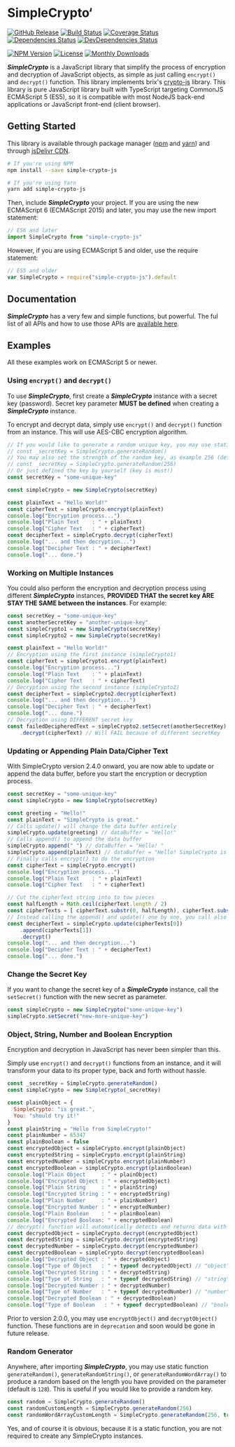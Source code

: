 # SimpleCrypto‘

[![GitHub Release](https://img.shields.io/github/release/danang-id/simple-crypto-js.svg)](https://github.com/danang-id/simple-crypto-js/releases)
[![Build Status](https://travis-ci.org/danang-id/simple-crypto-js.svg?branch=master)](https://travis-ci.org/danang-id/simple-crypto-js) 
[![Coverage Status](https://coveralls.io/repos/github/danang-id/simple-crypto-js/badge.svg?branch=master)](https://coveralls.io/github/danang-id/simple-crypto-js?branch=master)
[![Dependencies Status](https://img.shields.io/david/danang-id/simple-crypto-js.svg)](https://www.npmjs.com/package/simple-crypto-js?activeTab=dependencies)
[![DevDependencies Status](https://img.shields.io/david/dev/danang-id/simple-crypto-js.svg)](https://www.npmjs.com/package/simple-crypto-js?activeTab=dependencies)

[![NPM Version](https://img.shields.io/npm/v/simple-crypto-js.svg)](https://www.npmjs.com/package/simple-crypto-js?activeTab=versions)
[![License](https://img.shields.io/npm/l/simple-crypto-js.svg)](#license)
[![Monthly Downloads](https://img.shields.io/npm/dm/simple-crypto-js.svg)](https://www.npmjs.com/package/simple-crypto-js)

**_SimpleCrypto_** is a JavaScript library that simplify the process of encryption and decryption of JavaScript objects, as simple as just calling `encrypt()` and `decrypt()` function. This library implements brix's [crypto-js](https://github.com/brix/crypto-js) library. This library is pure JavaScript library built with TypeScript targeting CommonJS ECMAScript 5 (ES5), so it is compatible with most NodeJS back-end applications or JavaScript front-end (client browser).

## Getting Started

This library is available through package manager ([npm](https://www.npmjs.org/) and [yarn](https://www.yarnpkg.com/)) and through [jsDelivr CDN](https://cdn.jsdelivr.net/npm/simple-crypto-js@latest/dist/SimpleCrypto.min.js).

```bash
# If you're using NPM
npm install --save simple-crypto-js

# If you're using Yarn
yarn add simple-crypto-js
```

Then, include **_SimpleCrypto_** your project. If you are using the new ECMAScript 6 (ECMAScript 2015) and later, you may use the new import statement:

```javascript
// ES6 and later
import SimpleCrypto from "simple-crypto-js"
```

However, if you are using ECMAScript 5 and older, use the require statement:

```javascript
// ES5 and older
var SimpleCrypto = require("simple-crypto-js").default
```

## Documentation

**_SimpleCrypto_** has a very few and simple functions, but powerful. The ful list of all APIs and how to use those APIs are [available here](https://simplecrypto.js.org/docs/SimpleCrypto.html).

## Examples

All these examples work on ECMAScript 5 or newer.

### Using `encrypt()` and `decrypt()`

To use **_SimpleCrypto_**, first create a **_SimpleCrypto_** instance with a secret key (password). Secret key parameter **MUST be defined** when creating a **_SimpleCrypto_** instance.

To encrypt and decrypt data, simply use `encrypt()` and `decrypt()` function from an instance. This will use AES-CBC encryption algorithm.

```javascript
// If you would like to generate a random unique key, you may use static function generateRandom() like so
// const _secretKey = SimpleCrypto.generateRandom()
// You may also set the strength of the random key, as example 256 (default is 128)
// const _secretKey = SimpleCrypto.generateRandom(256)
// Or just defined the key by yourself (key is must!)
const secretKey = "some-unique-key"

const simpleCrypto = new SimpleCrypto(secretKey)

const plainText = "Hello World!"
const cipherText = simpleCrypto.encrypt(plainText)
console.log("Encryption process...")
console.log("Plain Text    : " + plainText)
console.log("Cipher Text   : " + cipherText)
const decipherText = simpleCrypto.decrypt(cipherText)
console.log("... and then decryption...")
console.log("Decipher Text : " + decipherText)
console.log("... done.")
```

### Working on Multiple Instances

You could also perform the encryption and decryption process using different **_SimpleCrypto_** instances, **PROVIDED THAT the secret key ARE STAY THE SAME between the instances**. For example:

```javascript
const secretKey = "some-unique-key"
const anotherSecretKey = "another-unique-key"
const simpleCrypto1 = new SimpleCrypto(secretKey)
const simpleCrypto2 = new SimpleCrypto(secretKey)

const plainText = "Hello World!"
// Encryption using the first instance (simpleCrypto1)
const cipherText = simpleCrypto1.encrypt(plainText)
console.log("Encryption process...")
console.log("Plain Text    : " + plainText)
console.log("Cipher Text   : " + cipherText)
// Decryption using the second instance (simpleCrypto2)
const decipherText = simpleCrypto2.decrypt(cipherText)
console.log("... and then decryption...")
console.log("Decipher Text : " + decipherText)
console.log("... done.")
// Decryption using DIFFERENT secret key
const failedDecipheredText = simpleCrypto2.setSecret(anotherSecretKey)
    .decrypt(cipherText) // Will FAIL because of different secretKey
```

### Updating or Appending Plain Data/Cipher Text

With SimpleCrypto version 2.4.0 onward, you are now able to update or append the data buffer, before you start the encryption or decryption process.

```javascript
const secretKey = "some-unique-key"
const simpleCrypto = new SimpleCrypto(secretKey)

const greeting = "Hello!"
const plainText = "SimpleCrypto is great."
// Calls update() will change the data buffer entirely
simpleCrypto.update(greeting) // dataBuffer = "Hello!"
// Calls append() to append the data buffer 
simpleCrypto.append(" ") // dataBuffer = "Hello! "
simpleCrypto.append(plainText) // dataBuffer = "Hello! SimpleCrypto is great."
// Finally calls encrypt() to do the encryption
const cipherText = simpleCrypto.encrypt()
console.log("Encryption process...")
console.log("Plain Text    : " + plainText)
console.log("Cipher Text   : " + cipherText)

// Cut the cipherText string into to tow pieces
const halfLength = Math.ceil(cipherText.length / 2)
const cipherTexts = [ cipherText.substr(0, halfLength), cipherText.substr(halfLength) ]
// Instead calling the append() and update() one by one, you call also linking call it.
const decipherText = simpleCrypto.update(cipherTexts[0])
    .append(cipherTexts[1])
    .decrypt()
console.log("... and then decryption...")
console.log("Decipher Text : " + decipherText)
console.log("... done.")
```

### Change the Secret Key

If you want to change the secret key of a **_SimpleCrypto_** instance, call the `setSecret()` function with the new secret as parameter.

```javascript
const simpleCrypto = new SimpleCrypto("some-unique-key")
simpleCrypto.setSecret("new-more-unique-key")
```

### Object, String, Number and Boolean Encryption

Encryption and decryption in JavaScript has never been simpler than this. 

Simply use `encrypt()` and `decrypt()` functions from an instance, and it will transform your data to its proper type, back and forth without hassle.

```javascript
const _secretKey = SimpleCrypto.generateRandom()
const simpleCrypto = new SimpleCrypto(_secretKey)

const plainObject = {
  SimpleCrypto: "is great.",
  You: "should try it!"
}
const plainString = "Hello from SimpleCrypto!"
const plainNumber = 65347
const plainBoolean = false
const encryptedObject = simpleCrypto.encrypt(plainObject)
const encryptedString = simpleCrypto.encrypt(plainString)
const encryptedNumber = simpleCrypto.encrypt(plainNumber)
const encryptedBoolean = simpleCrypto.encrypt(plainBoolean)
console.log("Plain Object     : " + plainObject)
console.log("Encrypted Object : " + encryptedObject)
console.log("Plain String     : " + plainString)
console.log("Encrypted String : " + encryptedString)
console.log("Plain Number     : " + plainNumber)
console.log("Encrypted Number : " + encryptedNumber)
console.log("Plain Boolean    : " + plainBoolean)
console.log("Encrypted Boolean: " + encryptedBoolean)
// decrypt() function will automatically detects and returns data with the proper data type
const decryptedObject = simpleCrypto.decrypt(encryptedObject) 
const decryptedString = simpleCrypto.decrypt(encryptedString) 
const decryptedNumber = simpleCrypto.decrypt(encryptedNumber) 
const decryptedBoolean = simpleCrypto.decrypt(encryptedBoolean) 
console.log("Decrypted Object : " + decryptedObject)
console.log("Type of Object   : " + typeof decryptedObject) // "object"
console.log("Decrypted String : " + decryptedString)
console.log("Type of String   : " + typeof decryptedString) // "string"
console.log("Decrypted Number : " + decryptedNumber)
console.log("Type of Number   : " + typeof decryptedNumber) // "number"
console.log("Decrypted Boolean : " + decryptedBoolean)
console.log("Type of Boolean   : " + typeof decryptedBoolean) // "boolean"
```

Prior to version 2.0.0, you may use `encryptObject()` and `decryptObject()` function. These functions are in `deprecation` and soon would be gone in future release. 

### Random Generator

Anywhere, after importing **_SimpleCrypto_**, you may use static function `generateRandom()`, `generateRandomString()`, or `generateRandomWordArray()` to produce a random based on the length you have provided on the parameter (default is `128`). This is useful if you would like to provide a random key. 

```javascript
const random = SimpleCrypto.generateRandom()
const randomCustomLength = SimpleCrypto.generateRandom(256)
const randomWordArrayCustomLength = SimpleCrypto.generateRandom(256, true)
```
Yes, and of course it is obvious, because it is a static function, you are not required to create any SimpleCrypto instances.
